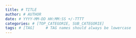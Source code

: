 ```yaml
---
title: # TITLE
author: # AUTHOR
date: # YYYY-MM-DD HH:MM:SS +/-TTTT
categories: # [TOP_CATEGORIE, SUB_CATEGORIE]
tags: # [TAG]     # TAG names should always be lowercase
---
```

